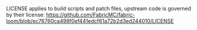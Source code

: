 LICENSE applies to build scripts and patch files, upstream
code is governed by their license: https://github.com/FabricMC/fabric-loom/blob/ec76760ca498f0ef441edcf61a72b2d3ed244010/LICENSE
